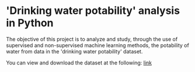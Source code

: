 # 'Drinking water potability' analysis in Python
The objective of this project is to analyze and study, through the use of supervised and non-supervised machine learning methods, the potability of water from data in the 'drinking water potability' dataset.

You can view and download the dataset at the following:
[link](https://www.kaggle.com/datasets/artimule/drinking-water-probability)
